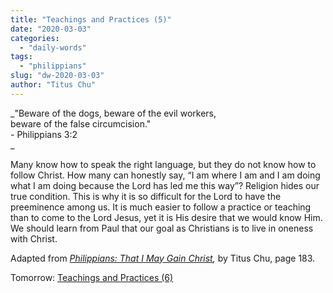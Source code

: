 ```yaml
---
title: "Teachings and Practices (5)"
date: "2020-03-03"
categories: 
  - "daily-words"
tags: 
  - "philippians"
slug: "dw-2020-03-03"
author: "Titus Chu"
---
```


_"Beware of the dogs, beware of the evil workers,  
beware of the false circumcision."  
\- Philippians 3:2  
_

Many know how to speak the right language, but they do not know how to follow Christ. How many can honestly say, “I am where I am and I am doing what I am doing because the Lord has led me this way”? Religion hides our true condition. This is why it is so difficult for the Lord to have the preeminence among us. It is much easier to follow a practice or teaching than to come to the Lord Jesus, yet it is His desire that we would know Him. We should learn from Paul that our goal as Christians is to live in oneness with Christ.

Adapted from _[Philippians: That I May Gain Christ](/book-philippians "Go to the listing for this book."),_ by Titus Chu, page 183.

Tomorrow: [Teachings and Practices (6)](/dw-2020-03-04)

